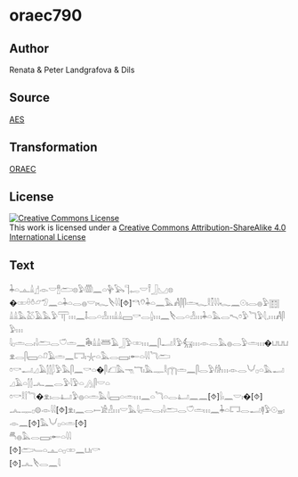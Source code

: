 # oraec790

## Author

Renata & Peter Landgrafova & Dils

## Source

[AES](https://github.com/simondschweitzer/aes)

## Transformation

[ORAEC](https://oraec.github.io/)

## License

<a rel="license" href="http://creativecommons.org/licenses/by-sa/4.0/"><img alt="Creative Commons License" style="border-width:0" src="https://i.creativecommons.org/l/by-sa/4.0/88x31.png" /></a><br />This work is licensed under a <a rel="license" href="http://creativecommons.org/licenses/by-sa/4.0/">Creative Commons Attribution-ShareAlike 4.0 International License</a>

## Text

𓇓𓏏𓊵𓏙𓊨𓁹𓎟𓊽𓂧𓊖𓅱𓏃𓈖𓏏𓊿𓅂𓊹𓉻𓎟𓍋𓃀𓈋𓊖<br>
�𓏒𓏐𓏊𓃿𓅿𓈖𓏏𓇓𓏏𓂋𓐍𓎟𓏤𓆑𓌸𓇋𓇋[⯑]𓎔𓄣𓇓𓏏𓈖𓅓𓀻𓋴𓋴𓏛𓆑𓎛𓎿𓇋𓇋𓆑𓈖𓇳𓏤𓂋𓐍𓅱𓉹<br>
𓏙𓏙𓅓𓅷𓄿𓅓𓅱𓋳𓏥𓈖𓄤𓂋𓏏𓁐𓏥𓏙𓏙𓈙𓎡𓂋𓐬𓏥𓈖𓌸𓂋𓏏𓁐𓏥𓇓𓏏𓅓𓂋𓍇𓏌𓅱𓆓𓅱𓇛𓈒𓏥𓀻𓋴𓅱𓏥<br>
𓇋𓊪𓏛𓂋𓏤𓇋𓂧𓂋𓎩𓏛𓈖𓇗𓏙𓏙𓆷𓄿𓃀𓅱𓏒𓏥𓈖𓋴𓂝𓎛𓅱𓃶𓏥𓁹𓂋𓅓𓐍𓂋𓅱𓏛𓏥�𓂓𓂓𓂓<br>
𓁷𓂋𓋴𓈙𓏏𓍔𓄿𓏛𓈖𓉐𓏤𓇼𓏏𓅓𓂋𓈙𓏤𓄡𓏏𓇋𓇋𓆓𓂧<br>
𓏌𓎡𓂝𓈎𓄿𓂭𓂭𓆄𓅱𓅓𓋴𓈖𓎡𓏏�𓋴𓆎𓅓𓁸𓄓𓏤𓅓𓊃𓎛𓉲𓏛𓈖𓋴𓂋𓅱𓀙𓏥𓁹𓂋𓄋𓊪𓏏𓅓𓂝𓈎𓄿𓏏𓂭𓂭𓂜𓈖𓂋𓅱𓇋𓅱𓏏𓂻𓋴𓎟𓏏<br>
𓏌𓎡𓎛𓌉𓆓�𓁷𓏤𓂋𓂞𓅱𓐍𓏏𓏛𓅓𓇋𓈙𓏏𓏛𓏥𓈖𓏏𓆓𓏏𓂋𓂞𓈖𓈖[⯑]𓍛𓏤𓈖𓎟𓏤�[⯑]<br>
𓂜𓊃𓊪𓊗𓁹𓇋𓇋[⯑]𓁷𓏤𓈖𓂋𓍿𓀀𓁐𓏥𓎟𓅓𓇋𓊪𓏛𓂋𓏤𓇋𓂧𓂋𓎩𓏛𓏥𓈖𓇓𓏏𓉐𓂋𓂝𓊢𓅱𓇳𓈇𓏤𓁹𓈖[⯑]𓅓𓄋𓊪𓏏𓏛[⯑]<br>
𓄪𓐍𓅓𓂋𓈙𓏤𓄡𓏏𓇋𓇋<br>
[⯑]𓂧𓄑𓏏𓊵𓏏𓊪𓏒𓈖𓂓𓏤𓎡<br>
[⯑]𓂜𓌸𓂋𓈖𓇋<br>
